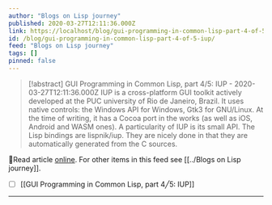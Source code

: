 ```yaml
---
author: "Blogs on Lisp journey"
published: 2020-03-27T12:11:36.000Z
link: https://localhost/blog/gui-programming-in-common-lisp-part-4-of-5-iup/
id: /blog/gui-programming-in-common-lisp-part-4-of-5-iup/
feed: "Blogs on Lisp journey"
tags: []
pinned: false
---
```

> [!abstract] GUI Programming in Common Lisp, part 4/5: IUP - 2020-03-27T12:11:36.000Z
> IUP is a cross-platform GUI toolkit actively developed at the PUC university of Rio de Janeiro, Brazil. It uses native controls: the Windows API for Windows, Gtk3 for GNU/Linux. At the time of writing, it has a Cocoa port in the works (as well as iOS, Android and WASM ones). A particularity of IUP is its small API. The Lisp bindings are lispnik/iup. They are nicely done in that they are automatically generated from the C sources.

🔗Read article [online](https://localhost/blog/gui-programming-in-common-lisp-part-4-of-5-iup/). For other items in this feed see [[../Blogs on Lisp journey]].

- [ ] [[GUI Programming in Common Lisp, part 4╱5꞉ IUP]]
- - -

